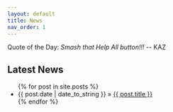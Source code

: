 ```yaml
---
layout: default
title: News
nav_order: 1
---
```


Quote of the Day: _Smash that Help All button!!!_ -- KAZ

## Latest News

<ul class="posts">
   {% for post in site.posts %}
      <li><span>{{ post.date | date_to_string }}</span> &raquo; <a href="{{ post.url }}">{{ post.title }}</a></li>
   {% endfor %}
</ul>
